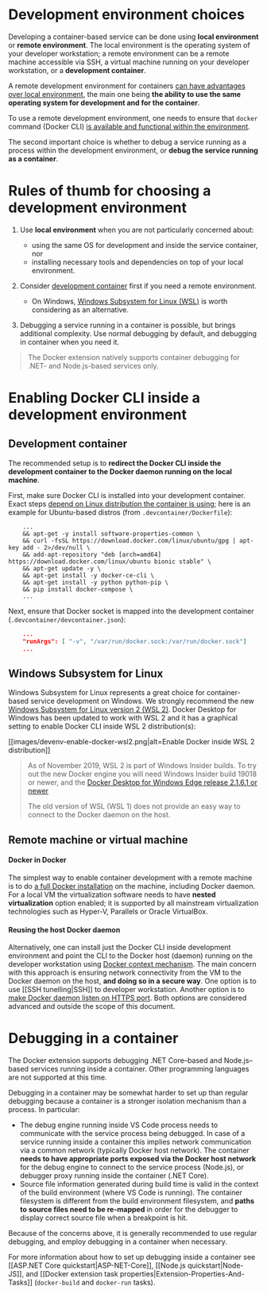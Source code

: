 # Development environment choices

Developing a container-based service can be done using **local environment** or **remote environment**. The local environment is the operating system of your developer workstation; a remote environment can be a remote machine accessible via SSH, a virtual machine running on your developer workstation, or a **development container**.

A remote development environment for containers [can have advantages over local environment](https://code.visualstudio.com/docs/remote/remote-overview), the main one being **the ability to use the same operating system for development and for the container**. 

To use a remote development environment, one needs to ensure that `docker` command (Docker CLI) [is available and functional within the environment](#enabling-docker-cli-inside-a-development-environment).

The second important choice is whether to debug a service running as a process within the development environment, or **debug the service running as a container**.

# Rules of thumb for choosing a development environment
1. Use **local environment** when you are not particularly concerned about:
   - using the same OS for development and inside the service container, nor 
   - installing necessary tools and dependencies on top of your local environment.

1. Consider [development container](https://code.visualstudio.com/docs/remote/containers) first if you need a remote environment.
    - On Windows, [Windows Subsystem for Linux (WSL)](#windows-subsystem-for-linux) is worth considering as an alternative.

1. Debugging a service running in a container is possible, but brings additional complexity. Use normal debugging by default, and debugging in container when you need it. 

> The Docker extension natively supports container debugging for .NET- and Node.js-based services only.

# Enabling Docker CLI inside a development environment

## Development container
The recommended setup is to **redirect the Docker CLI inside the development container to the Docker daemon running on the local machine**.

First, make sure Docker CLI is installed into your development container. Exact steps [depend on Linux distribution the container is using](https://docs.docker.com/install/); here is an example for Ubuntu-based distros (from `.devcontainer/Dockerfile`):

```
    ...
    && apt-get -y install software-properties-common \
    && curl -fsSL https://download.docker.com/linux/ubuntu/gpg | apt-key add - 2>/dev/null \
    && add-apt-repository "deb [arch=amd64] https://download.docker.com/linux/ubuntu bionic stable" \
    && apt-get update -y \
    && apt-get install -y docker-ce-cli \
    && apt-get install -y python python-pip \
    && pip install docker-compose \
    ...
```

Next, ensure that Docker socket is mapped into the development container (`.devcontainer/devcontainer.json`):

```json
    ...
    "runArgs": [ "-v", "/var/run/docker.sock:/var/run/docker.sock"]
    ...
```

## Windows Subsystem for Linux

Windows Subsystem for Linux represents a great choice for container-based service development on Windows. We strongly recommend the new [Windows Subsystem for Linux version 2 (WSL 2)](https://docs.microsoft.com/windows/wsl/wsl2-index). Docker Desktop for Windows has been updated to work with WSL 2 and it has a graphical setting to enable Docker CLI inside WSL 2 distribution(s):

[[images/devenv-enable-docker-wsl2.png|alt=Enable Docker inside WSL 2 distribution]]

> As of November 2019, WSL 2 is part of Windows Insider builds. To try out the new Docker engine you will need  Windows Insider build 19018 or newer, and the [Docker Desktop for Windows Edge release 2.1.6.1 or newer](https://docs.docker.com/docker-for-windows/edge-release-notes/)
>
> The old version of WSL (WSL 1) does not provide an easy way to connect to the Docker daemon on the host.

## Remote machine or virtual machine

#### Docker in Docker
The simplest way to enable container development with a remote machine is to do [a full Docker installation](https://docs.docker.com/install/) on the machine, including Docker daemon. For a local VM the virtualization software needs to have **nested virtualization** option enabled; it is supported by all mainstream virtualization technologies such as Hyper-V, Parallels or Oracle VirtualBox.

#### Reusing the host Docker daemon
Alternatively, one can install just the Docker CLI inside development environment and point the CLI to the Docker host (daemon) running on the developer workstation using [Docker context mechanism](https://docs.docker.com/engine/context/working-with-contexts/). The main concern with this approach is ensuring network connectivity from the VM to the Docker daemon on the host, **and doing so in a secure way**. One option is to use [[SSH tunelling|SSH]] to developer workstation. Another option is to [make Docker daemon listen on HTTPS port](https://docs.docker.com/engine/security/https/). Both options are considered advanced and outside the scope of this document.


# Debugging in a container

The Docker extension supports debugging .NET Core&ndash;based and Node.js&ndash;based services running inside a container. Other programming languages are not supported at this time.

Debugging in a container may be somewhat harder to set up than regular debugging because a container is a stronger isolation mechanism than a process. In particular:

- The debug engine running inside VS Code process needs to communicate with the service process being debugged. In case of a service running inside a container this implies network communication via a common network (typically Docker host network). The container **needs to have appropriate ports exposed via the Docker host network** for the debug engine to connect to the service process (Node.js), or debugger proxy running inside the container (.NET Core).
- Source file information generated during build time is valid in the context of the build environment (where VS Code is running). The container filesystem is different from the build environment filesystem, and **paths to source files need to be re-mapped** in order for the debugger to display correct source file when a breakpoint is hit.

Because of the concerns above, it is generally recommended to use regular debugging, and employ debugging in a container when necessary.

For more information about how to set up debugging inside a container see [[ASP.NET Core quickstart|ASP-NET-Core]], [[Node.js quickstart|Node-JS]], and [[Docker extension task properties|Extension-Properties-And-Tasks]] (`docker-build` and `docker-run` tasks).
